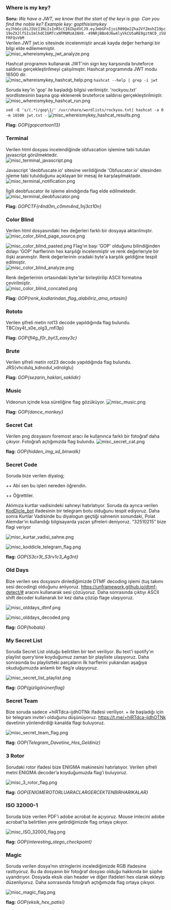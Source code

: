 ### Where is my key?

**Soru:** _We have a JWT, we know that the start of the keyi is gop. Can you find the noble ke? Example key: gopthisismykey_  
`eyJhbGciOiJIUzI1NiIsInR5cCI6IkpXVCJ9.eyJmbGFnIjoiR09Qe2Zha2VfZmxhZ19pc19oZXJlfSIsImlhdCI6MTcxNTM0MzA1NX0.-49NRjBBo0J6w4lyVkCU5aRE9gztNC0_zSUFRFQsVbM`  
Verilen JWT jwt.io sitesinde incelenmiştir ancak kayda değer herhangi bir bilgi elde edilememiştir.  
![misc_whereismykey_jwt_analyze.png](assets/misc_whereismykey_jwt_analyze.png)

Hashcat programını kullanarak JWT'nin sign key karşısında bruteforce saldırısı gerçekleştirilmeyi çalışılmıştır. Hashcat programında JWT modu 16500 dir.  
![misc_whereismykey_hashcat_help.png](assets/misc_whereismykey_hashcat_help.png)
`hashcat --help | grep -i jwt`

Soruda key'in 'gop' ile başladığı bilgisi verilmiştir. 'rockyou.txt' wordlistesinin başına gop eklenerek bruteforce saldırısı gerçekleştirilmiştir.  
![misc_whereismykey_hashcat_run.png](assets/misc_whereismykey_hashcat_run.png)

`sed -E 's/(.*)/gop\1/' /usr/share/wordlists/rockyou.txt| hashcat -a 0 -m 16500 jwt.txt -`
![misc_whereismykey_hashcat_results.png](assets/misc_whereismykey_hashcat_results.png)

**Flag:** _GOP{gopcartoon13}_

###  Terminal

Verilen html dosyası incelendiğinde obfuscation işlemine tabi tutulan javascript görülmektedir.  
![misc_terminal_javascript.png](assets/misc_terminal_javascript.png)

Javascript 'deobfuscate.io' sitesine verildiğinde 'Obfuscator.io' sitesinden işleme tabi tutulduğunu açıklayan bir mesaj ile karşılaşılmaktadır.  
![misc_terminal_notification.png](assets/misc_terminal_notification.png)

İlgili deobfuscator ile işleme alındığında flag elde edilmektedir.  
![misc_terminal_deobfuscator.png](assets/misc_terminal_deobfuscator.png)

**Flag:** _GOPCTF{r4nd0m_c0mm4nd_1nj3ct10n}_

###  Color Blind

Verilen html dosyasındaki hex değerleri farklı bir dosyaya aktarılmıştır.  
![misc_color_blind_page_source.png](assets/misc_color_blind_page_source.png)

![misc_color_blind_pasted.png](assets/misc_color_blind_pasted.png)
Flag'ın başı 'GOP' olduğunu bilindiğinden dolayı 'GOP' harflerinin hex karşılığı incelenmiştir ve renk değerleriyle bir ilişki aranmıştır. Renk değerlerinin oradaki byte'a karşılık geldiğine tespit edilmiştir.  
![misc_color_blind_analyze.png](assets/misc_color_blind_analyze.png)

Renk değerlerinin ortasındaki byte'lar birleştirilip ASCII formatına çevirilmiştir.  
![misc_color_blind_concated.png](assets/misc_color_blind_concated.png)

**Flag:** _GOP{renk_kodlarindan_flag_alabiliriz_ama_ortasini}_

### Rototo

Verilen şifreli metin rot13 decode yapıldığında flag bulundu.
TBC{sy4t_s0e_olg3_rnfl3p}

**Flag:** _GOP{fl4g_f0r_byt3_easy3c}_

### Brute

Verilen şifreli metin rot23 decode yapıldığında flag bulundu.
JRS{vhcdulq_kdnodul_vdnolglu}

**Flag:** _GOP{sezarin_haklari_saklidir}_

### Music

Videonun içinde kısa süreliğine flag gözüküyor.
![misc_music.png](assets/misc_music.png)

**Flag:** _GOP{dance_monkey}_

### Secret Cat

Verilen png dosyasını foremost aracı ile kullanınca farklı bir fotoğraf daha çıkıyor. Fotoğrafı açtığımızda flag bulundu.
![misc_secret_cat.png](assets/misc_secret_cat.png)

**flag:** _GOP{hidden_img_xd_binwalk}_

### Secret Code
Soruda bize verilen diyalog;

++ Abi sen bu işleri nereden öğrendin.

++ Öğrettiler.


Aklımıza kurtlar vadisindeki sahneyi hatırlatıyor. Soruda da ayrıca verilen [KodDicle_bot](https://t.me/KodDicle_bot) ifadesinin bir telegram botu olduğunu tespit ediyoruz. Daha sonra Kurtlar Vadisinde bu diyalogun geçtiği sahnenin sonundaki, Polat Alemdar’ın kullandığı bilgisayarda yazan şifreleri deniyoruz. “32510215” bize flagi veriyor

![misc_kurtar_vadisi_sahne.png](assets/misc_kurtar_vadisi_sahne.png)

![misc_koddicle_telegram_flag.png](assets/misc_koddicle_telegram_flag.png)

**flag:** _GOP{S3cr3t_S3rv1c3_Ag3nt}_

### Old Days

Bize verilen ses dosyasını dinlediğimizde DTMF decoding işlemi (tuş takımı sesi decoding) olduğunu anlıyoruz. https://unframework.github.io/dtmf-detect/# aracını kullanarak sesi çözüyoruz. Daha sonrasında çıktıyı ASCII shift decoder kullanarak bir kez daha çözüp flage ulaşıyoruz.

![misc_olddays_dtmf.png](assets/misc_olddays_dtmf.png)

![misc_olddays_decoded.png](assets/misc_olddays_decoded.png)

**flag:** _GOP{hobala}_

### My Secret List

Soruda Secret List olduğu belirtilen bir text veriliyor. Bu text’i spotify’ın playlist query’sine koyduğumuz zaman bir playliste ulaşıyoruz. Daha sonrasında bu playlistteki parçaların ilk harflerini yukarıdan aşağıya okuduğumuzda anlamlı bir flag’e ulaşıyoruz.

![misc_secret_list_playlist.png](assets/misc_secret_list_playlist.png)

**flag:** _GOP{gizligörünenflag}_

### Secret Team

Bize soruda sadece +hiRTdca-ijdhOTNk ifadesi veriliyor. + ile başladığı için bir telegram invite’ı olduğunu düşünüyoruz. https://t.me/+hiRTdca-ijdhOTNk davetinin yönlendirdiği kanalda flagi buluyoruz.

![misc_secret_team_flag.png](assets/misc_secret_team_flag.png)

**flag:** _GOP{Telegram_Davetine_Hos_Geldiniz}_

### 3 Rotor

Sorudaki rotor ifadesi bize ENIGMA makinesini hatırlatıyor. Verilen şifreli metni ENIGMA decoder’a koyduğumuzda flag’i buluyoruz.

![misc_3_rotor_flag.png](assets/misc_3_rotor_flag.png)

**flag:** _GOP{ENIGMEROTORLUARACLARGERCEKTENBIRHARIKALAR}_

### ISO 32000-1

Soruda bize verilen PDF’i adobe acrobat ile açıyoruz. Mouse imlecini adobe acrobat’ta belirtilen yere getirdiğimizde flag ortaya çıkıyor.

![misc_ISO_32000_flag.png](assets/misc_ISO_32000_flag.png)

**flag:** _GOP{interesting_stego_checkpoint}_

### Magic

Soruda verilen dosya’nın stringlerini incelediğimizde RGB ifadesine rastlıyoruz. Bu da dosyanın bir fotoğraf dosyası olduğu hakkında bir şüphe uyandırıyor. Dosyada eksik olan header ve diğer ifadeleri hex olarak ekleyip düzenliyoruz. Daha sonrasında fotoğrafı açtığımızda flag ortaya çıkıyor.

![misc_magic_flag.png](assets/misc_magic_flag.png)

**flag:** _GOP{eksik_hex_patisi}_




